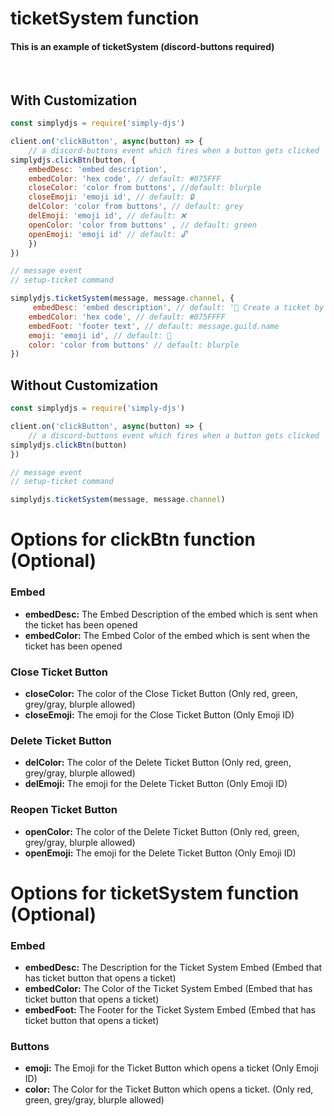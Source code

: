 # ticketSystem function
#### This is an example of ticketSystem (discord-buttons required)
<br>

## With Customization
```js
const simplydjs = require('simply-djs')

client.on('clickButton', async(button) => { 
    // a discord-buttons event which fires when a button gets clicked
simplydjs.clickBtn(button, {
    embedDesc: 'embed description',
    embedColor: 'hex code', // default: #075FFF
    closeColor: 'color from buttons', //default: blurple
    closeEmoji: 'emoji id', // default: 🔒
    delColor: 'color from buttons', // default: grey
    delEmoji: 'emoji id', // default: ❌
    openColor: 'color from buttons' , // default: green
    openEmoji: 'emoji id' // default: 🔓
    })
})

// message event
// setup-ticket command

simplydjs.ticketSystem(message, message.channel, {
     embedDesc: 'embed description', // default: '🎫 Create a ticket by clicking the button 🎫'
    embedColor: 'hex code', // default: #075FFFF
    embedFoot: 'footer text', // default: message.guild.name
    emoji: 'emoji id', // default: 🎫
    color: 'color from buttons' // default: blurple
})
```
## Without Customization
```js
const simplydjs = require('simply-djs')

client.on('clickButton', async(button) => { 
    // a discord-buttons event which fires when a button gets clicked
simplydjs.clickBtn(button)
})

// message event
// setup-ticket command

simplydjs.ticketSystem(message, message.channel)
```

# Options for clickBtn function (Optional)
### Embed
- **embedDesc:** The Embed Description of the embed which is sent when the ticket has been opened
- **embedColor:** The Embed Color of the embed which is sent when the ticket has been opened

### Close Ticket Button
- **closeColor:** The color of the Close Ticket Button (Only red, green, grey/gray, blurple allowed)
- **closeEmoji:** The emoji for the Close Ticket Button (Only Emoji ID)

### Delete Ticket Button
- **delColor:** The color of the Delete Ticket Button (Only red, green, grey/gray, blurple allowed)
- **delEmoji:** The emoji for the Delete Ticket Button (Only Emoji ID)

### Reopen Ticket Button
- **openColor:** The color of the Delete Ticket Button (Only red, green, grey/gray, blurple allowed)
- **openEmoji:** The emoji for the Delete Ticket Button (Only Emoji ID)

# Options for ticketSystem function (Optional)
### Embed
- **embedDesc:** The Description for the Ticket System Embed (Embed that has ticket button that opens a ticket)
- **embedColor:** The Color of the Ticket System Embed (Embed that has ticket button that opens a ticket)
- **embedFoot:** The Footer for the Ticket System Embed (Embed that has ticket button that opens a ticket)

### Buttons
- **emoji:** The Emoji for the Ticket Button which opens a ticket (Only Emoji ID)
- **color:** The Color for the Ticket Button which opens a ticket. (Only red, green, grey/gray, blurple allowed)
